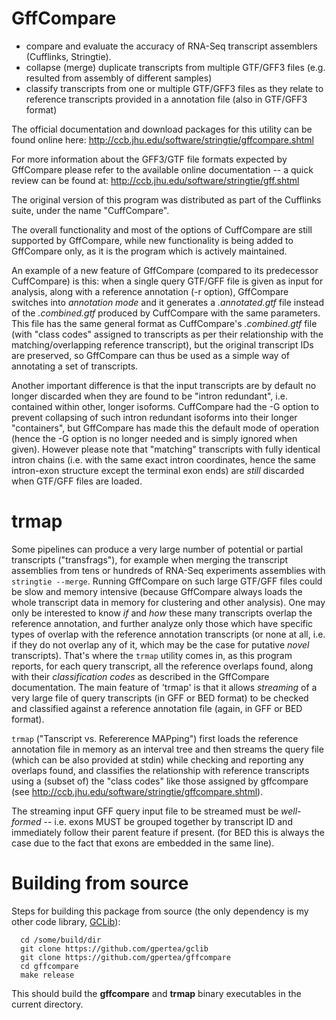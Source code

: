 # GffCompare
* compare and evaluate the accuracy of RNA-Seq transcript assemblers (Cufflinks, Stringtie). 
* collapse (merge) duplicate transcripts from multiple GTF/GFF3 files (e.g. resulted from assembly of different samples)
* classify transcripts from one or multiple GTF/GFF3 files as they relate to reference transcripts provided in a
annotation file (also in GTF/GFF3 format)

The official documentation and download packages for this utility can be found online here:
http://ccb.jhu.edu/software/stringtie/gffcompare.shtml

For more information about the GFF3/GTF file formats expected by
GffCompare please refer to the available online documentation -- a quick
review can be found at: http://ccb.jhu.edu/software/stringtie/gff.shtml

The original version of this program was distributed as part of the
Cufflinks suite, under the name "CuffCompare".

The overall functionality and most of the options of CuffCompare are
still supported by GffCompare, while new functionality is being added to
GffCompare only, as it is the program which is actively maintained.

An example of a new feature of GffCompare (compared to its predecessor
CuffCompare) is this: when a single query GTF/GFF file is given as input
for analysis, along with a reference annotation (-r option), GffCompare
switches into *annotation mode* and it generates a *.annotated.gtf* file
instead of the *.combined.gtf* produced by CuffCompare with the same
parameters. This file has the same general format as CuffCompare's
*.combined.gtf* file (with "class codes" assigned to transcripts as per
their relationship with the matching/overlapping reference transcript),
but the original transcript IDs are preserved, so GffCompare can thus be
used as a simple way of annotating a set of transcripts.

Another important difference is that the input transcripts are by default no longer discarded when they are found to be "intron redundant", i.e. contained within other, longer isoforms. CuffCompare had the -G option to prevent collapsing of such intron redundant isoforms into their longer "containers", but GffCompare has made this the default mode of operation (hence the -G option is no longer needed and is simply ignored when given). However please note that "matching" transcripts with fully identical intron chains (i.e. with the same exact intron coordinates, hence the same intron-exon structure except the terminal exon ends) are *still* discarded when GTF/GFF files are loaded.

# trmap
Some pipelines can produce a very large number of potential or partial transcripts ("transfrags"), for example when merging the transcript assemblies from tens or hundreds of RNA-Seq experiments assemblies with `stringtie --merge`. Running GffCompare on such large GTF/GFF files could be slow and memory intensive (because GffCompare always loads the whole transcript data in memory for clustering and other analysis). One may only be interested to know _if_ and _how_ these many transcripts overlap the reference annotation, and further analyze only those which have specific types of overlap with the reference annotation transcripts (or none at all, i.e. if they do not overlap any of it, which may be the case for putative _novel_ transcripts). 
That's where the `trmap` utility comes in, as this program reports, for each query transcript, all the reference overlaps found, along with their _classification codes_ as described in the GffCompare documentation. The main feature of 'trmap' is that it allows _streaming_ of a very large file of query transcripts (in GFF or BED format) to be checked and classified against a reference annotation file (again, in GFF or BED format).

`trmap` ("Tanscript vs. Refererence MAPping") first loads the reference annotation file in memory as an interval tree and then streams the query file (which can be also provided at stdin) while checking and reporting any overlaps found, and classifies the relationship with reference transcripts using a (subset of) the "class codes" like those assigned by gffcompare (see http://ccb.jhu.edu/software/stringtie/gffcompare.shtml). 

The streaming input GFF query input file to be streamed must be _well-formed_ -- i.e. exons MUST be grouped together by transcript ID and immediately follow their parent feature if present. (for BED this is always the case due to the fact that exons are embedded in the same line).

# Building from source
Steps for building this package from source (the only dependency is my other code library, [GCLib](../../../gclib)):
```
  cd /some/build/dir
  git clone https://github.com/gpertea/gclib
  git clone https://github.com/gpertea/gffcompare
  cd gffcompare
  make release
```
This should build the **gffcompare** and **trmap** binary executables in the 
current directory.
